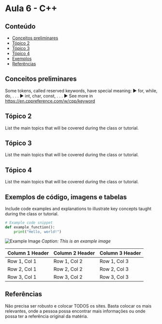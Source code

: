 # Aula 6 - C++

## Conteúdo

- [Conceitos preliminares](#conceitos-preliminares)
- [Tópico 2](#tópico-2)
- [Tópico 3](#tópico-3)
- [Tópico 4](#tópico-4)
- [Exemplos](#exemplos-de-código-imagens-e-tabelas)
- [Referências](#referências)

## Conceitos preliminares

Some tokens, called reserved keywords, have special meaning:
▶ for, while, do, . . .
▶ int, char, const, . . .
▶ See more in https://en.cppreference.com/w/cpp/keyword

## Tópico 2

List the main topics that will be covered during the class or tutorial.


## Tópico 3

List the main topics that will be covered during the class or tutorial.


## Tópico 4

List the main topics that will be covered during the class or tutorial.


## Exemplos de código, imagens e tabelas

Include code examples and explanations to illustrate key concepts taught during the class or tutorial.

```python
# Example code snippet
def example_function():
    print("Hello, world!")
```

![Example Image](https://example.com/image.jpg)
*Caption: This is an example image*

| Column 1 Header | Column 2 Header | Column 3 Header |
| --------------- | --------------- | --------------- |
| Row 1, Col 1    | Row 1, Col 2    | Row 1, Col 3    |
| Row 2, Col 1    | Row 2, Col 2    | Row 2, Col 3    |
| Row 3, Col 1    | Row 3, Col 2    | Row 3, Col 3    |


## Referências

Não precisa ser robusto e colocar TODOS os sites. Basta colocar os mais relevantes, onde a pessoa possa encontrar mais informações ou onde possa ter a referência original da matéria.

[def]: #license
